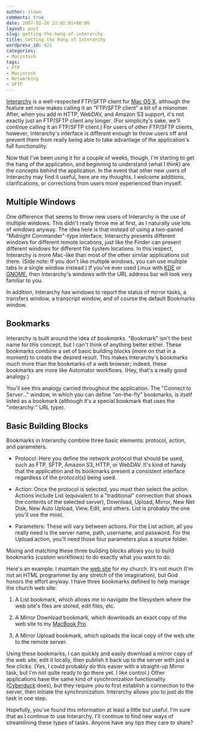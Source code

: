```yaml
---
author: slowe
comments: true
date: 2007-02-28 22:02:01+00:00
layout: post
slug: getting-the-hang-of-interarchy
title: Getting the Hang of Interarchy
wordpress_id: 421
categories:
- Macintosh
tags:
- FTP
- Macintosh
- Networking
- SFTP
---
```


[Interarchy](http://www.nolobe.com/interarchy/) is a well-respected FTP/SFTP client for [Mac OS X](http://www.apple.com/macosx/), although the feature set now makes calling it an "FTP/SFTP client" a bit of a misnomer. After, when you add in HTTP, WebDAV, and Amazon S3 support, it's not exactly just an FTP/SFTP client any longer. (For simplicity's sake, we'll continue calling it an FTP/SFTP client.) For users of other FTP/SFTP clients, however, Interarchy's interface is different enough to throw users off and prevent them from really being able to take advantage of the application's full functionality.

Now that I've been using it for a couple of weeks, though, I'm starting to get the hang of the application, and beginning to understand (what I think) are the concepts behind the application. In the event that other new users of Interarchy may find it useful, here are my thoughts. I welcome additions, clarifications, or corrections from users more experienced than myself.

## Multiple Windows

One difference that seems to throw new users of Interarchy is the use of multiple windows. This didn't really throw me at first, as I naturally use lots of windows anyway. The idea here is that instead of using a two-paned "Midnight Commander"-type interface, Interarchy presents different windows for different remote locations, just like the Finder can present different windows for different file system locations. In this respect, Interarchy is more Mac-like than most of the other similar applications out there. (Side note: If you don't like multiple windows, you can use multiple tabs in a single window instead.) If you've ever used Linux with [KDE](http://www.kde.org/) or [GNOME](http://www.gnome.org/), then Interarchy's windows with the URL address bar will look very familiar to you.

In addition, Interarchy has windows to report the status of mirror tasks, a transfers window, a transcript window, and of course the default Bookmarks window.

## Bookmarks

Interarchy is built around the idea of _bookmarks_. "Bookmark" isn't the best name for this concept, but I can't think of anything better either. These bookmarks combine a set of basic building blocks (more on that in a moment) to create the desired result. This makes Interarchy's bookmarks much more than the bookmarks of a web browser; indeed, these bookmarks are more like Automator workflows. (Hey, that's a really good analogy.)

You'll see this analogy carried throughout the application. The "Connect to Server..." window, in which you can define "on-the-fly" bookmarks, is itself listed as a bookmark (although it's a special bookmark that uses the "interarchy:" URL type).

## Basic Building Blocks

Bookmarks in Interarchy combine three basic elements: protocol, action, and parameters.

* Protocol: Here you define the network protocol that should be used, such as FTP, SFTP, Amazon S3, HTTP, or WebDAV. It's kind of handy that the application and its bookmarks present a consistent interface regardless of the protocol(s) being used.

* Action: Once the protocol is selected, you must then select the action.  Actions include List (equivalent to a "traditional" connection that shows the contents of the selected server), Download, Upload, Mirror, New Net Disk, New Auto Upload, View, Edit, and others. List is probably the one you'll use the most.

* Parameters: These will vary between actions. For the List action, all you really need is the server name, path, username, and password. For the Upload action, you'll need those four parameters plus a source folder.

Mixing and matching these three building blocks allows you to build bookmarks (custom workflows) to do exactly what you want to do.

Here's an example. I maintain the [web site](http://www.knightdalecog.org/) for my church. It's not much (I'm not an HTML programmer by any stretch of the imagination), but God honors the effort anyway. I have three bookmarks defined to help manage the church web site:

1. A List bookmark, which allows me to navigate the filesystem where the web site's files are stored, edit files, etc.

2. A Mirror Download bookmark, which downloads an exact copy of the web site to my [MacBook Pro](http://www.apple.com/macbookpro/).

3. A Mirror Upload bookmark, which uploads the local copy of the web site to the remote server.

Using these bookmarks, I can quickly and easily download a mirror copy of the web site, edit it locally, then publish it back up to the server with just a few clicks. (Yes, I could probably do this easier with a straight-up Mirror task, but I'm not quite ready to go there yet. I like control.) Other applications have the same kind of synchronization functionality ([Cyberduck](http://cyberduck.ch/) does), but they require you to first establish a connection to the server, then initiate the synchronization. Interarchy allows you to just do the task in one step.

Hopefully, you've found this information at least a little but useful. I'm sure that as I continue to use Interarchy, I'll continue to find new ways of streamlining these types of tasks. Anyone have any tips they care to share?
